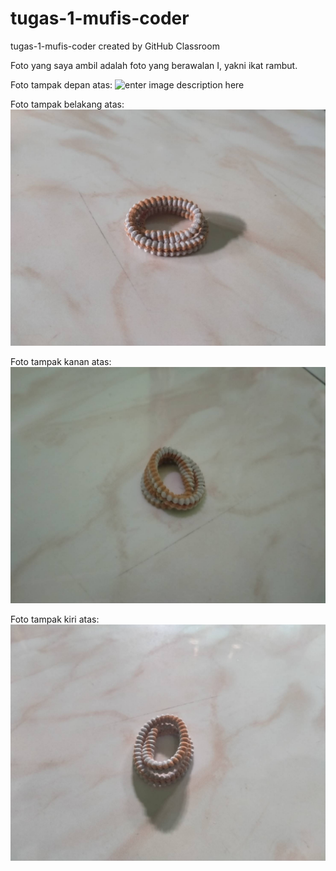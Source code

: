 # tugas-1-mufis-coder
tugas-1-mufis-coder created by GitHub Classroom

Foto yang saya ambil adalah foto yang berawalan I, yakni ikat rambut.

Foto tampak depan atas:
![enter image description here]({Aset\depan-atas.jpg})

Foto tampak belakang atas:
![enter image description here](Aset\belakang-atas.jpg)

Foto tampak kanan atas:
![enter image description here](Aset\kanan-atas.jpg)

Foto tampak kiri atas:
![enter image description here](Aset\kiri-atas.jpg)